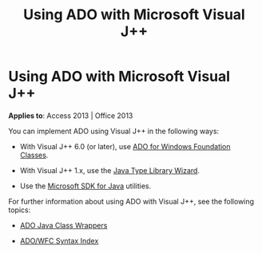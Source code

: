 ﻿---
title: Using ADO with Microsoft Visual J++
TOCTitle: Using ADO with Microsoft Visual J++
ms:assetid: 88630e80-92f0-9a9f-b23a-da7344ce45c8
ms:mtpsurl: https://msdn.microsoft.com/library/JJ249596(v=office.15)
ms:contentKeyID: 48546135
ms.date: 09/18/2015
mtps_version: v=office.15
---

# Using ADO with Microsoft Visual J++

**Applies to**: Access 2013 | Office 2013

You can implement ADO using Visual J++ in the following ways:

  - With Visual J++ 6.0 (or later), use [ADO for Windows Foundation Classes](ado-wfc-programming.md).

  - With Visual J++ 1.x, use the [Java Type Library Wizard](using-the-java-type-library-wizard.md).

  - Use the [Microsoft SDK for Java](using-the-microsoft-sdk-for-java.md) utilities.

For further information about using ADO with Visual J++, see the following topics:

  - [ADO Java Class Wrappers](ado-java-class-wrappers.md)

  - [ADO/WFC Syntax Index](https://docs.microsoft.com/office/vba/access/concepts/miscellaneous/ado-wfc-syntax-index)

